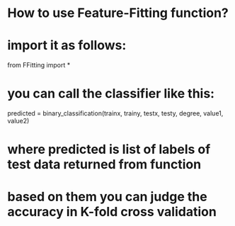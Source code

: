 # How to use Feature-Fitting function?
# import it as follows:


from FFitting import *

# you can call the classifier like this:

predicted = binary_classification(trainx, trainy, testx, testy, degree, value1, value2)

# where predicted is list of labels of test data returned from function
# based on them you can judge the accuracy in K-fold cross validation
